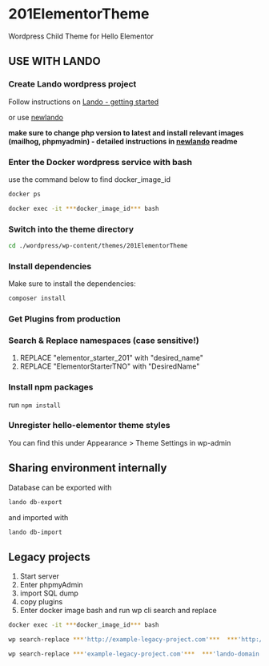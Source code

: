 # 201ElementorTheme

Wordpress Child Theme for Hello Elementor

## USE WITH LANDO

### Create Lando wordpress project

Follow instructions on [Lando - getting started](https://docs.lando.dev/plugins/wordpress/getting-started.html)

or use [newlando](https://github.com/jf201/landoScript)

**make sure to change php version to latest and install relevant images (mailhog, phpmyadmin) - detailed instructions in [newlando](https://github.com/jf201/landoScript) readme**


### Enter the Docker wordpress service with bash

use the command below to find docker_image_id

```bash
docker ps
```

```bash
docker exec -it ***docker_image_id*** bash
```

### Switch into the theme directory

```bash
cd ./wordpress/wp-content/themes/201ElementorTheme
```

### Install dependencies

Make sure to install the dependencies:
```bash
composer install
```

### Get Plugins from production

### Search & Replace namespaces (case sensitive!)

1. REPLACE "elementor_starter_201" with "desired_name"
2. REPLACE "ElementorStarterTNO" with "DesiredName"

### Install npm packages

run ```npm install```

### Unregister hello-elementor theme styles

You can find this under Appearance > Theme Settings in wp-admin

## Sharing environment internally
Database can be exported with

```bash
lando db-export
```

and imported with

```bash
lando db-import
```

## Legacy projects

1. Start server
2. Enter phpmyAdmin
3. import SQL dump
4. copy plugins
5. Enter docker image bash and run wp cli search and replace

```bash
docker exec -it ***docker_image_id*** bash
```
 
```bash
wp search-replace ***'http://example-legacy-project.com'***  ***'http://lando-domain.lndo.site'*** --recurse-objects --skip-columns=guid --skip-tables=wp_users --allow-root

wp search-replace ***'example-legacy-project.com'***  ***'lando-domain.lndo.site'*** --recurse-objects --skip-columns=guid --skip-tables=wp_users --allow-root
```
